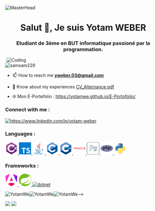 ![MasterHead](https://iutparis-seine.u-paris.fr/wp-content/uploads/sites/3/2022/03/UniversiteParisCite_IUTParis-RdS.jpg)
<h1 align="center">Salut 👋, Je suis Yotam WEBER</h1>
<h3 align="center">Etudiant de 3ème en BUT informatique passioné par la programmation.</h3>
<img align="right" alt="Coding" width="500" src="https://beecut.com/wp-content/uploads/2019/08/mp4.gif">
<p align="left"> <img src="https://komarev.com/ghpvc/?username=samsam229&label=Profile%20views&color=0e75b6&style=flat" alt="samsam229" /> </p>


- 📫 How to reach me **yweber.03@gmail.com**

- 📄 Know about my experiences [CV_Alternance.pdf](CV_Alternance_Yotam_WEBER.pdf)
- 🌐 Mon E-Portefolio : https://yotamwe.github.io/E-Portofolio/

<h3 align="left">Connect with me :</h3>
<p align="left">
<a href="https://www.linkedin.com/in/yotam-weber" target="blank"><img align="center" src="https://raw.githubusercontent.com/rahuldkjain/github-profile-readme-generator/master/src/images/icons/Social/linked-in-alt.svg" alt="https://www.linkedin.com/in/yotam-weber" height="30" width="40" /></a>
<!--<a href="https://www.instagram.com/yotam_wbr/" target="blank"><img align="center" src="https://raw.githubusercontent.com/rahuldkjain/github-profile-readme-generator/master/src/images/icons/Social/instagram.svg" alt="https://www.instagram.com/samy.sam22/" height="30" width="40" /></a>
<a href="https://discord.gg/volleybald" target="blank"><img align="center" src="https://raw.githubusercontent.com/rahuldkjain/github-profile-readme-generator/master/src/images/icons/Social/discord.svg" alt="samy722" height="30" width="40" /></a>-->
</p>

<h3 align="left">Languages :</h3>
<p align="left"> 
  <a href="https://dotnet.microsoft.com/en-us/languages/csharp" target="_blank" rel="noreferrer"> 
    <img src="https://raw.githubusercontent.com/devicons/devicon/master/icons/csharp/csharp-original.svg" alt="csharp" width="40" height="40"/> 
  </a>
  <a href="https://www.typescriptlang.org/" target="_blank" rel="noreferrer"> 
    <img src="https://raw.githubusercontent.com/devicons/devicon/master/icons/typescript/typescript-original.svg" alt="typescript" width="40" height="40"/> 
  </a>
  <a href="https://www.java.com" target="_blank" rel="noreferrer"> 
    <img src="https://raw.githubusercontent.com/devicons/devicon/master/icons/java/java-original.svg" alt="java" width="40" height="40"/> 
  </a>
  <a href="https://www.cprogramming.com/" target="_blank" rel="noreferrer"> 
    <img src="https://raw.githubusercontent.com/devicons/devicon/master/icons/c/c-original.svg" alt="c" width="40" height="40"/> 
  </a> 
  <a href="https://www.w3schools.com/cpp/" target="_blank" rel="noreferrer"> 
    <img src="https://raw.githubusercontent.com/devicons/devicon/master/icons/cplusplus/cplusplus-original.svg" alt="cplusplus" width="40" height="40"/> 
  </a>
  <a href="https://www.oracle.com/" target="_blank" rel="noreferrer"> 
    <img src="https://raw.githubusercontent.com/devicons/devicon/master/icons/oracle/oracle-original.svg" alt="oracle" width="40" height="40"/> 
  </a> 
  <a href="https://www.photoshop.com/en" target="_blank" rel="noreferrer"> 
    <img src="https://raw.githubusercontent.com/devicons/devicon/master/icons/photoshop/photoshop-line.svg" alt="photoshop" width="40" height="40"/> 
  </a> 
  <a href="https://www.php.net" target="_blank" rel="noreferrer"> 
    <img src="https://raw.githubusercontent.com/devicons/devicon/master/icons/php/php-original.svg" alt="php" width="40" height="40"/> 
  </a> 
  <a href="https://www.python.org" target="_blank" rel="noreferrer"> 
    <img src="https://raw.githubusercontent.com/devicons/devicon/master/icons/python/python-original.svg" alt="python" width="40" height="40"/> 
    </a> 
</p>
<h3 align="left">Frameworks :</h3>
<p align="left"> 
  <a href="https://angular.dev/" target="_blank" rel="noreferrer"> 
    <img src="https://raw.githubusercontent.com/devicons/devicon/master/icons/angular/angular-original.svg" alt="angular" width="40" height="40"/> 
  </a>
  <a href="https://spring.io/" target="_blank" rel="noreferrer"> 
    <img src="https://raw.githubusercontent.com/devicons/devicon/master/icons/spring/spring-original.svg" alt="spring" width="40" height="40"/> 
  </a> 
  <a href="https://dotnet.microsoft.com/fr-fr/" target="_blank" rel="noreferrer"> 
    <img src="https://upload.wikimedia.org/wikipedia/commons/7/7d/Microsoft_.NET_logo.svg" alt="dotnet" width="40" height="40"/> 
  </a> 
</p>

<p><img align="left" src="https://github-readme-stats.vercel.app/api/top-langs?username=YotamWe&show_icons=true&locale=fr&layout=compact&theme=transparent" alt="YotamWe" /></p>

<p><img align="left" src="https://github-readme-stats.vercel.app/api?username=YotamWe&show_icons=true&locale=fr&theme=transparent" alt="YotamWe" /></p>

<p><img align="left" src="https://github-readme-streak-stats.herokuapp.com/?user=YotamWe&theme=transparent" alt="YotamWe" /></p>-->

![](http://github-profile-summary-cards.vercel.app/api/cards/profile-details?username=yotamWe&theme=transparent)
![](http://github-profile-summary-cards.vercel.app/api/cards/repos-per-language?username=yotamWe&theme=transparent)


